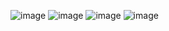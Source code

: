 ![image](https://user-images.githubusercontent.com/59621706/222661826-eb81fc45-9fc0-4c88-824f-c775b92acad7.png)
![image](https://user-images.githubusercontent.com/59621706/222663098-8ab9d49c-c080-49dc-b636-a73fb816faf6.png)
![image](https://user-images.githubusercontent.com/59621706/222663291-1bf8423f-8a8c-4387-b00f-02d39614d040.png)
![image](https://user-images.githubusercontent.com/59621706/222664320-1ca3e671-f508-47be-a9f0-ed4432940ec3.png)
